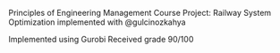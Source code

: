 Principles of Engineering Management Course Project: Railway System Optimization implemented with @gulcinozkahya

Implemented using Gurobi
Received grade 90/100
